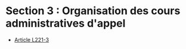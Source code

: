 # Section 3 : Organisation des cours administratives d'appel

- [Article L221-3](article-l221-3.md)
